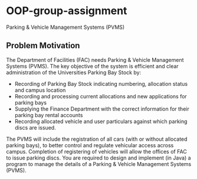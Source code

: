 # OOP-group-assignment
Parking &amp; Vehicle Management Systems (PVMS)

## Problem Motivation
The Department of Facilities (FAC) needs Parking & Vehicle Management Systems
(PVMS). The key objective of the system is efficient and clear administration of the
Universities Parking Bay Stock by:

* Recording of Parking Bay Stock indicating numbering, allocation status
and campus location
* Recording and processing current allocations and new applications for
parking bays
* Supplying the Finance Department with the correct information for
their parking bay rental accounts
* Recording allocated vehicle and user particulars against which parking
discs are issued.

The PVMS will include the registration of all cars (with or without allocated parking
bays), to better control and regulate vehicular access across campus. Completion of
registering of vehicles will allow the offices of FAC to issue parking discs.
You are required to design and implement (in Java) a program to manage the details
of a Parking & Vehicle Management Systems (PVMS). 
